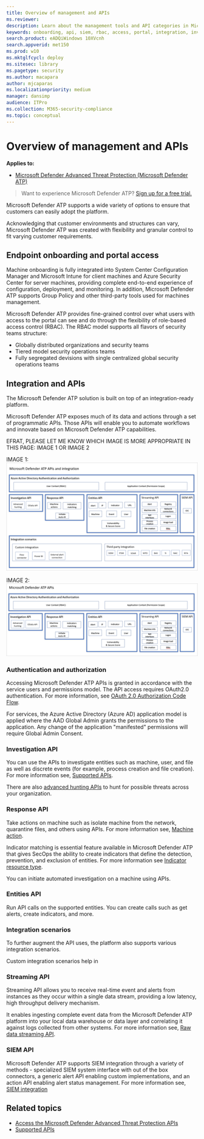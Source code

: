 ```yaml
---
title: Overview of management and APIs
ms.reviewer: 
description: Learn about the management tools and API categories in Microsoft Defender ATP
keywords: onboarding, api, siem, rbac, access, portal, integration, investigation, response, entities, entity, user context, application context, streaming
search.product: eADQiWindows 10XVcnh
search.appverid: met150
ms.prod: w10
ms.mktglfcycl: deploy
ms.sitesec: library
ms.pagetype: security
ms.author: macapara
author: mjcaparas
ms.localizationpriority: medium
manager: dansimp
audience: ITPro
ms.collection: M365-security-compliance 
ms.topic: conceptual 
---
```


# Overview of management and APIs 

**Applies to:**
- [Microsoft Defender Advanced Threat Protection (Microsoft Defender ATP)](https://go.microsoft.com/fwlink/p/?linkid=2069559)

>Want to experience Microsoft Defender ATP? [Sign up for a free trial.](https://www.microsoft.com/microsoft-365/windows/microsoft-defender-atp?ocid=docs-mgt-apis-abovefoldlink)

Microsoft Defender ATP supports a wide variety of options to ensure that customers can easily adopt the platform. 

Acknowledging that customer environments and structures can vary, Microsoft Defender ATP was created with flexibility and granular control to fit varying customer requirements. 

## Endpoint onboarding and portal access 

Machine onboarding is fully integrated into System Center Configuration Manager and Microsoft Intune for client machines and Azure Security Center for server machines, providing complete end-to-end experience of configuration, deployment, and monitoring. In addition, Microsoft Defender ATP supports Group Policy and other third-party tools used for machines management.

Microsoft Defender ATP provides fine-grained control over what users with access to the portal can see and do through the flexibility of role-based access control (RBAC). The RBAC model supports all flavors of security teams structure:
- Globally distributed organizations and security teams
- Tiered model security operations teams
- Fully segregated devisions with single centralized global security operations teams 

## Integration and APIs
The Microsoft Defender ATP solution is built on top of an integration-ready platform.

Microsoft Defender ATP exposes much of its data and actions through a set of programmatic APIs. Those APIs will enable you to automate workflows and innovate based on Microsoft Defender ATP capabilities.


EFRAT, PLEASE LET ME KNOW WHICH IMAGE IS MORE APPROPRIATE IN THIS PAGE: IMAGE 1 OR IMAGE 2

IMAGE 1:
![Image of available API and integration in Microsoft Defender ATP](images/api-and-integration.png)

IMAGE 2:
![Image of API categories in Microsoft Defender ATP](images/atp-apis.png)

### Authentication and authorization
Accessing Microsoft Defender ATP APIs is granted in accordance with the service users and permissions model. The API access requires OAuth2.0 authentication. For more information, see [OAuth 2.0 Authorization Code Flow](https://docs.microsoft.com/azure/active-directory/develop/active-directory-v2-protocols-oauth-code). 

For services, the Azure Active Directory (Azure AD) application model is applied where the AAD Global Admin grants the permissions to the application. Any change of the application "manifested" permissions will require Global Admin Consent. 

### Investigation API
You can use the APIs to investigate entities such as machine, user, and file as well as discrete events (for example, process creation and file creation). For more information see, [Supported APIs](exposed-apis-list.md).

There are also [advanced hunting APIs](run-advanced-query-api.md) to hunt for possible threats across your organization.


### Response API
Take actions on machine such as isolate machine from the network, quarantine files, and others using APIs. For more information see, [Machine action](machineaction.md).

Indicator matching is essential feature available in Microsoft Defender ATP that gives SecOps the ability to create indicators that define the detection, prevention, and exclusion of entities. For more information see [Indicator resource type](ti-indicator.md).

You can initiate automated investigation on a machine using APIs.


### Entities API
Run API calls on the supported entities. You can create calls such as get alerts, create indicators, and more. 

### Integration scenarios
To further augment the API uses, the platform also supports various integration scenarios. 

Custom integration scenarios help in 

### Streaming API 
Streaming API allows you to receive real-time event and alerts from instances as they occur within a single data stream, providing a low latency, high throughput delivery mechanism.

It enables ingesting complete event data from the Microsoft Defender ATP platform into your local data warehouse or data layer and correlating it against logs collected from other systems. For more information see, [Raw data streaming API](raw-data-export.md).

### SIEM API
Microsoft Defender ATP supports SIEM integration through a variety of methods - specialized SIEM system interface with out of the box connectors, a generic alert API enabling custom implementations, and an action API enabling alert status management. For more information see, [SIEM integration](enable-siem-integration.md)

## Related topics
- [Access the Microsoft Defender Advanced Threat Protection APIs ](apis-intro.md)
- [Supported APIs](exposed-apis-list.md)



